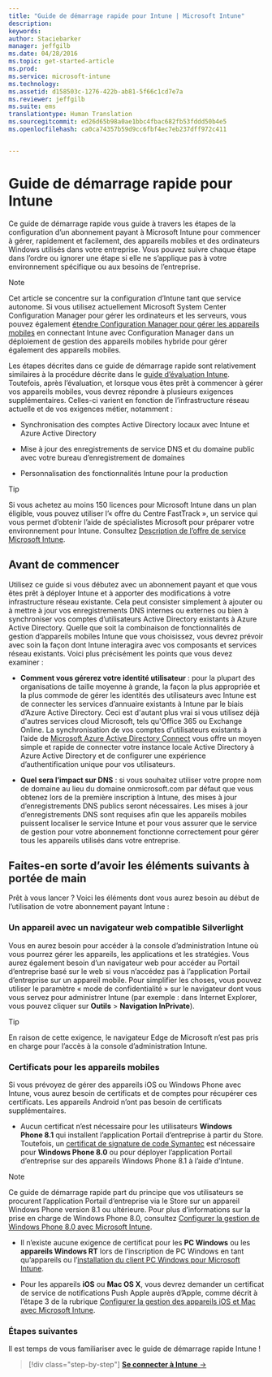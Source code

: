 ```yaml
---
title: "Guide de démarrage rapide pour Intune | Microsoft Intune"
description: 
keywords: 
author: Staciebarker
manager: jeffgilb
ms.date: 04/28/2016
ms.topic: get-started-article
ms.prod: 
ms.service: microsoft-intune
ms.technology: 
ms.assetid: d158503c-1276-422b-ab81-5f66c1cd7e7a
ms.reviewer: jeffgilb
ms.suite: ems
translationtype: Human Translation
ms.sourcegitcommit: ed26d65b98a0ae1bbc4fbac682fb53fddd50b4e5
ms.openlocfilehash: ca0ca74357b59d9cc6fbf4ec7eb237dff972c411


---
```



# Guide de démarrage rapide pour Intune
Ce guide de démarrage rapide vous guide à travers les étapes de la configuration d’un abonnement payant à Microsoft Intune pour commencer à gérer, rapidement et facilement, des appareils mobiles et des ordinateurs Windows utilisés dans votre entreprise. Vous pouvez suivre chaque étape dans l’ordre ou ignorer une étape si elle ne s’applique pas à votre environnement spécifique ou aux besoins de l’entreprise.

>[!NOTE]
>Cet article se concentre sur la configuration d’Intune tant que service autonome. Si vous utilisez actuellement Microsoft System Center Configuration Manager pour gérer les ordinateurs et les serveurs, vous pouvez également [étendre Configuration Manager pour gérer les appareils mobiles](https://technet.microsoft.com/library/jj884158.aspx) en connectant Intune avec Configuration Manager dans un déploiement de gestion des appareils mobiles hybride pour gérer également des appareils mobiles.

Les étapes décrites dans ce guide de démarrage rapide sont relativement similaires à la procédure décrite dans le [guide d’évaluation Intune](/intune/understand-explore/get-started-with-a-30-day-trial-of-microsoft-intune). Toutefois, après l’évaluation, et lorsque vous êtes prêt à commencer à gérer vos appareils mobiles, vous devrez répondre à plusieurs exigences supplémentaires. Celles-ci varient en fonction de l’infrastructure réseau actuelle et de vos exigences métier, notamment :

-   Synchronisation des comptes Active Directory locaux avec Intune et Azure Active Directory

-   Mise à jour des enregistrements de service DNS et du domaine public avec votre bureau d’enregistrement de domaines

-   Personnalisation des fonctionnalités Intune pour la production

>[!TIP]
>Si vous achetez au moins 150 licences pour Microsoft Intune dans un plan éligible, vous pouvez utiliser l’« offre du Centre FastTrack », un service qui vous permet d’obtenir l’aide de spécialistes Microsoft pour préparer votre environnement pour Intune. Consultez [Description de l’offre de service Microsoft Intune](https://technet.microsoft.com/library/mt228265.aspx).


## Avant de commencer
Utilisez ce guide si vous débutez avec un abonnement payant et que vous êtes prêt à déployer Intune et à apporter des modifications à votre infrastructure réseau existante. Cela peut consister simplement à ajouter ou à mettre à jour vos enregistrements DNS internes ou externes ou bien à synchroniser vos comptes d’utilisateurs Active Directory existants à Azure Active Directory. Quelle que soit la combinaison de fonctionnalités de gestion d’appareils mobiles Intune que vous choisissez, vous devrez prévoir avec soin la façon dont Intune interagira avec vos composants et services réseau existants. Voici plus précisément les points que vous devez examiner :

-   **Comment vous gérerez votre identité utilisateur** : pour la plupart des organisations de taille moyenne à grande, la façon la plus appropriée et la plus commode de gérer les identités des utilisateurs avec Intune est de connecter les services d’annuaire existants à Intune par le biais d’Azure Active Directory. Ceci est d'autant plus vrai si vous utilisez déjà d'autres services cloud Microsoft, tels qu'Office 365 ou Exchange Online. La synchronisation de vos comptes d’utilisateurs existants à l’aide de [Microsoft Azure Active Directory Connect](https://www.microsoft.com/download/details.aspx?id=47594) vous offre un moyen simple et rapide de connecter votre instance locale Active Directory à Azure Active Directory et de configurer une expérience d’authentification unique pour vos utilisateurs.

-   **Quel sera l’impact sur DNS** : si vous souhaitez utiliser votre propre nom de domaine au lieu du domaine onmicrosoft.com par défaut que vous obtenez lors de la première inscription à Intune, des mises à jour d’enregistrements DNS publics seront nécessaires. Les mises à jour d’enregistrements DNS sont requises afin que les appareils mobiles puissent localiser le service Intune et pour vous assurer que le service de gestion pour votre abonnement fonctionne correctement pour gérer tous les appareils utilisés dans votre entreprise.

## Faites-en sorte d’avoir les éléments suivants à portée de main
Prêt à vous lancer ? Voici les éléments dont vous aurez besoin au début de l’utilisation de votre abonnement payant Intune :

### Un appareil avec un navigateur web compatible Silverlight
Vous en aurez besoin pour accéder à la console d’administration Intune où vous pourrez gérer les appareils, les applications et les stratégies. Vous aurez également besoin d’un navigateur web pour accéder au Portail d’entreprise basé sur le web si vous n’accédez pas à l’application Portail d’entreprise sur un appareil mobile. Pour simplifier les choses, vous pouvez utiliser le paramètre « mode de confidentialité » sur le navigateur dont vous vous servez pour administrer Intune (par exemple : dans Internet Explorer, vous pouvez cliquer sur **Outils** &gt; **Navigation InPrivate**).

>[!TIP]
>En raison de cette exigence, le navigateur Edge de Microsoft n’est pas pris en charge pour l’accès à la console d’administration Intune.


### Certificats pour les appareils mobiles
Si vous prévoyez de gérer des appareils iOS ou Windows Phone avec Intune, vous aurez besoin de certificats et de comptes pour récupérer ces certificats. Les appareils Android n’ont pas besoin de certificats supplémentaires.

- Aucun certificat n’est nécessaire pour les utilisateurs **Windows Phone 8.1** qui installent l’application Portail d’entreprise à partir du Store. Toutefois, un [certificat de signature de code Symantec](https://products.websecurity.symantec.com/orders/enrollment/microsoftCert.do) est nécessaire pour **Windows Phone 8.0** ou pour déployer l’application Portail d’entreprise sur des appareils Windows Phone 8.1 à l’aide d’Intune.

>[!NOTE]
>Ce guide de démarrage rapide part du principe que vos utilisateurs se procurent l’application Portail d’entreprise via le Store sur un appareil Windows Phone version 8.1 ou ultérieure. Pour plus d’informations sur la prise en charge de Windows Phone 8.0, consultez [Configurer la gestion de Windows Phone 8.0 avec Microsoft Intune](/Intune/deploy-use/set-up-windows-phone-8.0-management-with-microsoft-intune).

- Il n’existe aucune exigence de certificat pour les **PC Windows** ou les **appareils Windows RT** lors de l’inscription de PC Windows en tant qu’appareils ou l’[installation du client PC Windows pour Microsoft Intune](/intune/deploy-use/install-the-windows-pc-client-with-microsoft-intune).

- Pour les appareils **iOS** ou **Mac OS X**, vous devrez demander un certificat de service de notifications Push Apple auprès d’Apple, comme décrit à l’étape 3 de la rubrique [Configurer la gestion des appareils iOS et Mac avec Microsoft Intune](/intune/deploy-use/set-up-ios-and-mac-management-with-microsoft-intune).

### Étapes suivantes
Il est temps de vous familiariser avec le guide de démarrage rapide Intune !

>[!div class="step-by-step"]
[**Se connecter à Intune** &rarr;](start-with-a-paid-subscription-to-microsoft-intune-step-1.md)



<!--HONumber=Jun16_HO4-->


